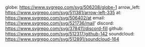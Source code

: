 globe: https://www.svgrepo.com/svg/506208/globe-1
arrow_left: https://www.svgrepo.com/svg/511381/arrow-left-335
at: https://www.svgrepo.com/svg/506402/at
email: https://www.svgrepo.com/svg/521736/mail'
discord: https://www.svgrepo.com/svg/378411/discord-fill
github: https://www.svgrepo.com/svg/512317/github-142
soundcloud: https://www.svgrepo.com/svg/512891/soundcloud-164
